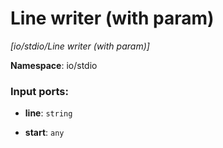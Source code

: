 # Line writer (with param)

_[io/stdio/Line writer (with param)]_

__Namespace__: io/stdio

### Input ports:

* __line__: ` string `


* __start__: ` any `

